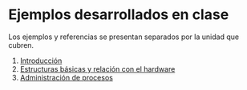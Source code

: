 # Ejemplos desarrollados en clase

Los ejemplos y referencias se presentan separados por la unidad que
cubren.

1. [Introducción](./1.Introducción/)
2. [Estructuras básicas y relación con el hardware](./2.Relacion_con_el_hardware)
3. [Administración de procesos](./3.Administracion_de_procesos)
